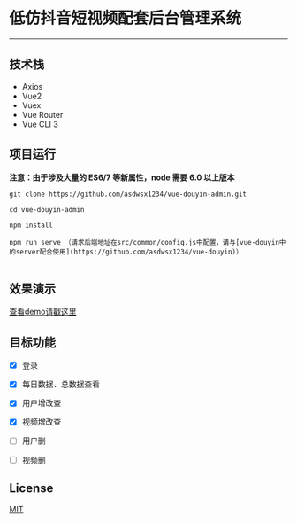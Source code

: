 # 低仿抖音短视频配套后台管理系统
------
## 技术栈
 - Axios
 - Vue2
 - Vuex
 - Vue Router
 - Vue CLI 3

## 项目运行
__注意：由于涉及大量的 ES6/7 等新属性，node 需要 6.0 以上版本__

```
git clone https://github.com/asdwsx1234/vue-douyin-admin.git 

cd vue-douyin-admin

npm install

npm run serve （请求后端地址在src/common/config.js中配置，请与[vue-douyin中的server配合使用](https://github.com/asdwsx1234/vue-douyin)）


```

## 效果演示
[查看demo请戳这里](http://www.zhoubaba.club/admin)

## 目标功能
 - [x] 登录
 - [x] 每日数据、总数据查看
 - [x] 用户增改查
 - [x] 视频增改查
 - [ ] 用户删
 - [ ] 视频删


## License
[MIT](./LICENSE)
